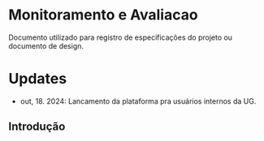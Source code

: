 # Monitoramento e Avaliacao

Documento utilizado para registro de especificações do projeto ou documento de design.

# Updates
- out, 18. 2024: Lancamento da plataforma pra usuários internos da UG.

## Introdução


